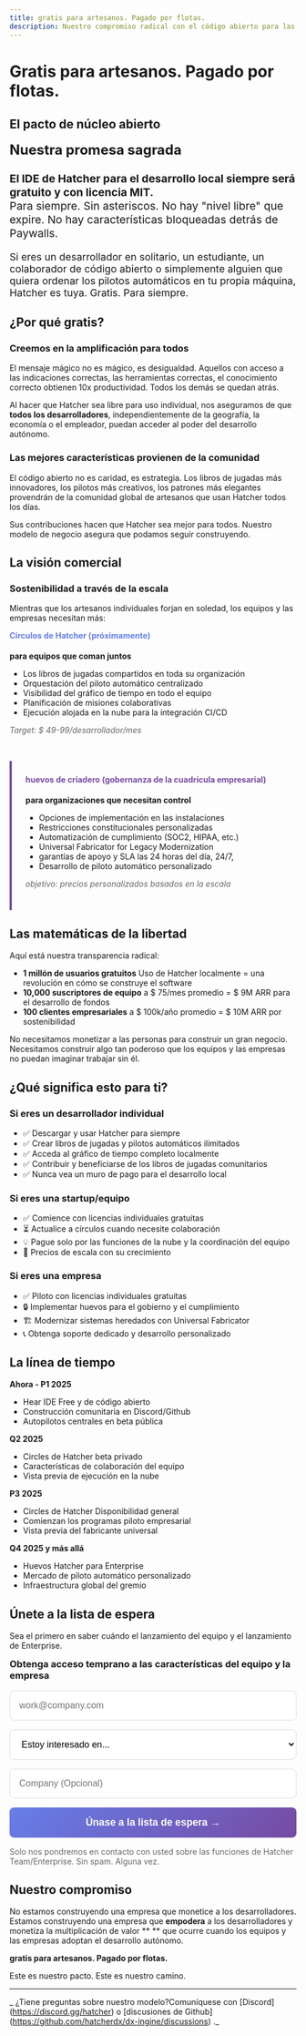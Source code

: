 ```yaml
---
title: gratis para artesanos. Pagado por flotas.
description: Nuestro compromiso radical con el código abierto para las personas mientras construye negocios sostenibles a través de soluciones de equipo y empresa.
---
```


# Gratis para artesanos. Pagado por flotas.

## El pacto de núcleo abierto

<div style = "relleno: 2rem; fondo: gradiente lineal (135deg, RGBA (102, 126, 234, 0.1) 0%, RGBA (118, 75, 162, 0.1) 100%); Border-radio: 12px; margen: 2rem 0;">
<h3 style = "margin-top: 0; font-size: 1.5rem;"> Nuestra promesa sagrada </h3>
<p style = "Font-Size: 1.2Rem; Line-Hieight: 1.8;">
<strong> El IDE de Hatcher para el desarrollo local siempre será gratuito y con licencia MIT. </strong> <br>
Para siempre. Sin asteriscos. No hay "nivel libre" que expire. No hay características bloqueadas detrás de Paywalls.
</p>
<p style = "Font-Size: 1.1Rem; margen-bottom: 0;">
Si eres un desarrollador en solitario, un estudiante, un colaborador de código abierto o simplemente alguien que quiera ordenar los pilotos automáticos en tu propia máquina, Hatcher es tuya. Gratis. Para siempre.
</p>
</div>

## ¿Por qué gratis?

### Creemos en la amplificación para todos

El mensaje mágico no es mágico, es desigualdad. Aquellos con acceso a las indicaciones correctas, las herramientas correctas, el conocimiento correcto obtienen 10x productividad. Todos los demás se quedan atrás.

Al hacer que Hatcher sea libre para uso individual, nos aseguramos de que **todos los desarrolladores**, independientemente de la geografía, la economía o el empleador, puedan acceder al poder del desarrollo autónomo.

### Las mejores características provienen de la comunidad

El código abierto no es caridad, es estrategia. Los libros de jugadas más innovadores, los pilotos más creativos, los patrones más elegantes provendrán de la comunidad global de artesanos que usan Hatcher todos los días.

Sus contribuciones hacen que Hatcher sea mejor para todos. Nuestro modelo de negocio asegura que podamos seguir construyendo.

## La visión comercial

### Sostenibilidad a través de la escala

Mientras que los artesanos individuales forjan en soledad, los equipos y las empresas necesitan más:

<div style = "Display: Grid; Gap: 2Rem; Margen: 3Rem 0;">

<div style = "relleno: 1.5rem; borde-izquierda: 4px sólido #667eea;">
<h4 style = "Margin-top: 0; color: #667eea;"> Círculos de Hatcher (próximamente) </h4>
<p> <strong> para equipos que coman juntos </strong> </p>
<ul>
<li> Los libros de jugadas compartidos en toda su organización </li>
<li> Orquestación del piloto automático centralizado </li>
<li> Visibilidad del gráfico de tiempo en todo el equipo </li>
<li> Planificación de misiones colaborativas </li>
<li> Ejecución alojada en la nube para la integración CI/CD </li>
</ul>
<p style = "Color: #666; Font-Style: Italic;"> Target: $ 49-99/desarrollador/mes </p>
</div>

<div style = "Padding: 1.5Rem; Border-Left: 4px Solid #764BA2;">
<h4 style = "margin-top: 0; color: #764ba2;"> huevos de criadero (gobernanza de la cuadrícula empresarial) </h4>
<p> <strong> para organizaciones que necesitan control </strong> </p>
<ul>
<li> Opciones de implementación en las instalaciones </li>
<li> Restricciones constitucionales personalizadas </li>
<li> Automatización de cumplimiento (SOC2, HIPAA, etc.) </li>
<li> Universal Fabricator for Legacy Modernization </li>
<li> garantías de apoyo y SLA las 24 horas del día, 24/7, </li>
<li> Desarrollo de piloto automático personalizado </li>
</ul>
<p style = "Color: #666; Font-Style: Italic;"> objetivo: precios personalizados basados ​​en la escala </p>
</div>

</div>

## Las matemáticas de la libertad

Aquí está nuestra transparencia radical:

- **1 millón de usuarios gratuitos** Uso de Hatcher localmente = una revolución en cómo se construye el software
- **10,000 suscriptores de equipo** a $ 75/mes promedio = $ 9M ARR para el desarrollo de fondos
- **100 clientes empresariales** a $ 100k/año promedio = $ 10M ARR por sostenibilidad

No necesitamos monetizar a las personas para construir un gran negocio. Necesitamos construir algo tan poderoso que los equipos y las empresas no puedan imaginar trabajar sin él.

## ¿Qué significa esto para ti?

### Si eres un desarrollador individual

- ✅ Descargar y usar Hatcher para siempre
- ✅ Crear libros de jugadas y pilotos automáticos ilimitados
- ✅ Acceda al gráfico de tiempo completo localmente
- ✅ Contribuir y beneficiarse de los libros de jugadas comunitarios
- ✅ Nunca vea un muro de pago para el desarrollo local

### Si eres una startup/equipo

- ✅ Comience con licencias individuales gratuitas
- ⏳ Actualice a círculos cuando necesite colaboración
- 💡 Pague solo por las funciones de la nube y la coordinación del equipo
- 🚀 Precios de escala con su crecimiento

### Si eres una empresa

- ✅ Piloto con licencias individuales gratuitas
- 🔒 Implementar huevos para el gobierno y el cumplimiento
- 🏗️ Modernizar sistemas heredados con Universal Fabricator
- 📞 Obtenga soporte dedicado y desarrollo personalizado

## La línea de tiempo

<div style = "fondo: #f8f9fa; relleno: 2rem; border-radio: 12px; margen: 3rem 0;">

**Ahora - P1 2025**

- Hear IDE Free y de código abierto
- Construcción comunitaria en Discord/Github
- Autopilotos centrales en beta pública

**Q2 2025**

- Circles de Hatcher beta privado
- Características de colaboración del equipo
- Vista previa de ejecución en la nube

**P3 2025**

- Circles de Hatcher Disponibilidad general
- Comienzan los programas piloto empresarial
- Vista previa del fabricante universal

**Q4 2025 y más allá**

- Huevos Hatcher para Enterprise
- Mercado de piloto automático personalizado
- Infraestructura global del gremio

</div>

## Únete a la lista de espera

Sea el primero en saber cuándo el lanzamiento del equipo y el lanzamiento de Enterprise.

<div style = "fondo: blanco; relleno: 2rem; borde-radio: 12px; bandeja: 0 10px 40px rgba (0,0,0,0.1); margen: 3rem 0;">
<h3 style = "Margin-top: 0;"> Obtenga acceso temprano a las características del equipo y la empresa </h3>

<form style="display: grid; gap: 1rem;">
<input type="email" placeholder="work@company.com" style="padding: 1rem; border: 1px solid #ddd; border-radius: 8px; font-size: 1rem;">

<select style="padding: 1rem; border: 1px solid #ddd; border-radius: 8px; font-size: 1rem; background: white;">
<option>Estoy interesado en...</option>
<option>Hatcher Circles (equipo)</option>
<option>Hatcher Eggs (Enterprise)</option>
<option>Ambos / no seguro</option>
</select>

<input type="text" placeholder="Company (Opcional)" style="padding: 1rem; border: 1px solid #ddd; border-radius: 8px; font-size: 1rem;">

<button type="submit" style="padding: 1rem; background: linear-gradient(135deg, #667eea 0%, #764ba2 100%); color: white; border: none; border-radius: 8px; font-size: 1.1rem; font-weight: 600; cursor: pointer;">
Únase a la lista de espera →
</button>

</form>

<p style = "margin-top: 1rem; color: #666; tamaño de fuente: 0.9rem;">
Solo nos pondremos en contacto con usted sobre las funciones de Hatcher Team/Enterprise. Sin spam. Alguna vez.
</p>
</div>

## Nuestro compromiso

No estamos construyendo una empresa que monetice a los desarrolladores. Estamos construyendo una empresa que **empodera** a los desarrolladores y monetiza la multiplicación de valor ** ** que ocurre cuando los equipos y las empresas adoptan el desarrollo autónomo.

**gratis para artesanos. Pagado por flotas.**

Este es nuestro pacto. Este es nuestro camino.

---

_ ¿Tiene preguntas sobre nuestro modelo?Comuníquese con [Discord] (https://discord.gg/hatcher) o [discusiones de Github] (https://github.com/hatcherdx/dx-ingine/discussions) ._